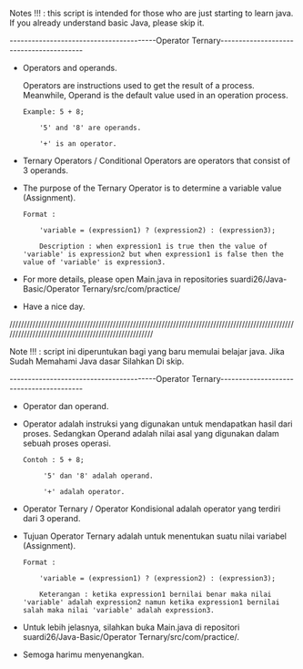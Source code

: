 Notes !!! : this script is intended for those who are just starting to learn java. If you already understand basic Java, please skip it.

----------------------------------------Operator Ternary----------------------------------------

- Operators and operands.

  Operators are instructions used to get the result of a process. Meanwhile, Operand is the default value used in an operation process.
  
      Example: 5 + 8;
      
          '5' and '8' are operands.
          
          '+' is an operator.
          
- Ternary Operators / Conditional Operators are operators that consist of 3 operands.

- The purpose of the Ternary Operator is to determine a variable value (Assignment).

      Format :
      
          'variable = (expression1) ? (expression2) : (expression3);
          
          Description : when expression1 is true then the value of 'variable' is expression2 but when expression1 is false then the value of 'variable' is expression3.
          
- For more details, please open Main.java in repositories suardi26/Java-Basic/Operator Ternary/src/com/practice/

- Have a nice day.

/////////////////////////////////////////////////////////////////////////////////////////////////////////////////////////////////////////////////////

Note !!! : script ini diperuntukan bagi yang baru memulai belajar java. Jika Sudah Memahami Java dasar Silahkan Di skip.

----------------------------------------Operator Ternary----------------------------------------

- Operator dan operand.

- Operator adalah instruksi yang digunakan untuk mendapatkan hasil dari proses. Sedangkan Operand adalah nilai asal yang digunakan dalam sebuah proses operasi.
  
      Contoh : 5 + 8;
      
           '5' dan '8' adalah operand.
           
           '+' adalah operator.
           
- Operator Ternary / Operator Kondisional adalah operator yang terdiri dari 3 operand.

- Tujuan Operator Ternary adalah untuk menentukan suatu nilai variabel (Assignment).

      Format :
      
          'variable = (expression1) ? (expression2) : (expression3);
          
          Keterangan : ketika expression1 bernilai benar maka nilai 'variable' adalah expression2 namun ketika expression1 bernilai salah maka nilai 'variable' adalah expression3.
          
- Untuk lebih jelasnya, silahkan buka Main.java di repositori suardi26/Java-Basic/Operator Ternary/src/com/practice/.

- Semoga harimu menyenangkan.
  
    
          
